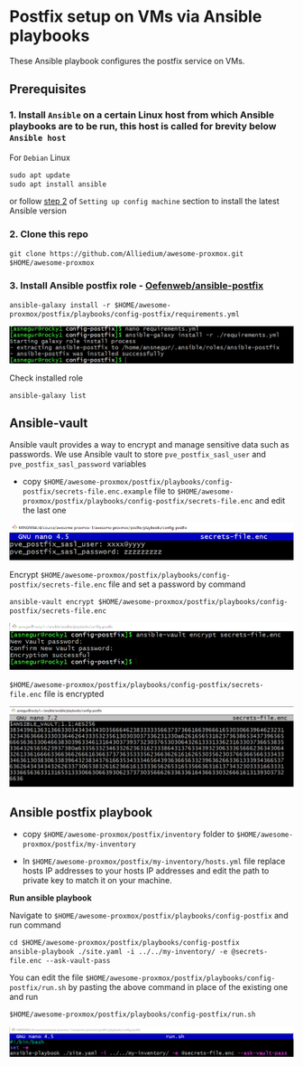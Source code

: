 # Postfix setup on VMs via Ansible playbooks
  
  These Ansible playbook configures the postfix service on VMs.

## Prerequisites
  ### 1. Install `Ansible` on a certain Linux host from which Ansible playbooks are to be run, this host is called for brevity below `Ansible host`

  For `Debian` Linux

  ```
  sudo apt update
  sudo apt install ansible
  ```

  or follow [step 2](https://github.com/Alliedium/awesome-ansible#setting-up-config-machine) of `Setting up config machine` section to install the latest Ansible version

  ### 2. Clone this repo

  ```
  git clone https://github.com/Alliedium/awesome-proxmox.git $HOME/awesome-proxmox
  ```

  ### 3. Install Ansible postfix role - [Oefenweb/ansible-postfix](https://github.com/Oefenweb/ansible-postfix)

  ```
  ansible-galaxy install -r $HOME/awesome-proxmox/postfix/playbooks/config-postfix/requirements.yml
  ```

  ![install_postfix_role](./images/install_postfix_role.png)

  Check installed role

  ```
  ansible-galaxy list
  ```

  
## **Ansible-vault**
 
  Ansible vault provides a way to encrypt and manage sensitive data such as passwords. We use Ansible vault to store `pve_postfix_sasl_user` and `pve_postfix_sasl_password` variables

  - copy `$HOME/awesome-proxmox/postfix/playbooks/config-postfix/secrets-file.enc.example` file to `$HOME/awesome-proxmox/postfix/playbooks/config-postfix/secrets-file.enc` and edit the last one
  
  ![secrets](./images/secrets-file.png)

  Encrypt `$HOME/awesome-proxmox/postfix/playbooks/config-postfix/secrets-file.enc`  file and set a password by command

  ```
  ansible-vault encrypt $HOME/awesome-proxmox/postfix/playbooks/config-postfix/secrets-file.enc
  ```

  ![encrypt file](./images/secrets-file_1.png)

  `$HOME/awesome-proxmox/postfix/playbooks/config-postfix/secrets-file.enc`  file is encrypted

  ![encrypted_file file](./images/encrypted_file.png)

## **Ansible postfix playbook**

  - copy `$HOME/awesome-proxmox/postfix/inventory` folder to `$HOME/awesome-proxmox/postfix/my-inventory`

  - In `$HOME/awesome-proxmox/postfix/my-inventory/hosts.yml` file replace hosts IP addresses to your hosts IP addresses and edit the path to private key to match it on your machine.

 
  **Run ansible playbook**

  Navigate to `$HOME/awesome-proxmox/postfix/playbooks/config-postfix` and run command

  ```
  cd $HOME/awesome-proxmox/postfix/playbooks/config-postfix
  ansible-playbook ./site.yaml -i ../../my-inventory/ -e @secrets-file.enc --ask-vault-pass
  ```
  
  You can edit the file `$HOME/awesome-proxmox/postfix/playbooks/config-postfix/run.sh` by pasting the above command in place of the existing one and run
  
  ```
  $HOME/awesome-proxmox/postfix/playbooks/config-postfix/run.sh
  ```
  
  ![run_sh](./images/run_sh.png)